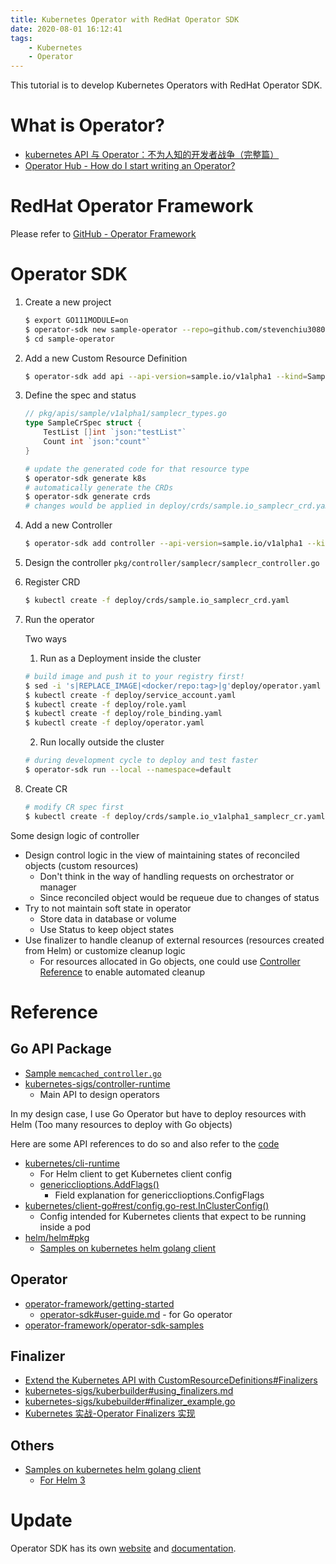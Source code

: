 ```yaml
---
title: Kubernetes Operator with RedHat Operator SDK
date: 2020-08-01 16:12:41
tags:
    - Kubernetes
    - Operator
---
```


This tutorial is to develop Kubernetes Operators with RedHat Operator SDK. <!-- more -->

# What is Operator?

- [kubernetes API 与 Operator：不为人知的开发者战争（完整篇）](https://www.lijiaocn.com/%E9%A1%B9%E7%9B%AE/2019/01/08/kubernetes-api-and-operator-history.html)
- [Operator Hub - How do I start writing an Operator?](https://operatorhub.io/getting-started#How-do-I-start-writing-an-Operator?)

# RedHat Operator Framework

Please refer to [GitHub - Operator Framework](https://github.com/operator-framework)

# Operator SDK

1. Create a new project

    ```bash
    $ export GO111MODULE=on
    $ operator-sdk new sample-operator --repo=github.com/stevenchiu30801/sample-operator
    $ cd sample-operator
    ```

2. Add a new Custom Resource Definition

    ```bash
    $ operator-sdk add api --api-version=sample.io/v1alpha1 --kind=SampleCr
    ```

3. Define the spec and status

    ```go
    // pkg/apis/sample/v1alpha1/samplecr_types.go
    type SampleCrSpec struct {
        TestList []int `json:"testList"`
        Count int `json:"count"`
    }
    ```

    ```bash
    # update the generated code for that resource type
    $ operator-sdk generate k8s
    # automatically generate the CRDs
    $ operator-sdk generate crds
    # changes would be applied in deploy/crds/sample.io_samplecr_crd.yaml
    ```

4. Add a new Controller

    ```bash
    $ operator-sdk add controller --api-version=sample.io/v1alpha1 --kind=SampleCr
    ```

5. Design the controller `pkg/controller/samplecr/samplecr_controller.go`

6. Register CRD

    ```bash
    $ kubectl create -f deploy/crds/sample.io_samplecr_crd.yaml
    ```

7. Run the operator

    Two ways

    1. Run as a Deployment inside the cluster

    ```bash
    # build image and push it to your registry first!
    $ sed -i 's|REPLACE_IMAGE|<docker/repo:tag>|g'deploy/operator.yaml
    $ kubectl create -f deploy/service_account.yaml
    $ kubectl create -f deploy/role.yaml
    $ kubectl create -f deploy/role_binding.yaml
    $ kubectl create -f deploy/operator.yaml
    ```

    2. Run locally outside the cluster

    ```bash
    # during development cycle to deploy and test faster
    $ operator-sdk run --local --namespace=default
    ```

8. Create CR

    ```bash
    # modify CR spec first
    $ kubectl create -f deploy/crds/sample.io_v1alpha1_samplecr_cr.yaml
    ```

Some design logic of controller

- Design control logic in the view of maintaining states of reconciled objects (custom resources)
    - Don't think in the way of handling requests on orchestrator or manager
    - Since reconciled object would be requeue due to changes of status
- Try to not maintain soft state in operator
    - Store data in database or volume
    - Use Status to keep object states
- Use finalizer to handle cleanup of external resources (resources created from Helm) or customize cleanup logic
    - For resources allocated in Go objects, one could use [Controller Reference](https://github.com/stevenchiu30801/bans5gc-operator/blob/master/pkg/controller/bansslice/bansslice_controller.go#L322) to enable automated cleanup

# Reference

## Go API Package

- [Sample `memcached_controller.go`](https://github.com/operator-framework/operator-sdk/blob/master/example/memcached-operator/memcached_controller.go.tmpl)
- [kubernetes-sigs/controller-runtime](https://github.com/kubernetes-sigs/controller-runtime)
    - Main API to design operators

In my design case, I use Go Operator but have to deploy resources with Helm (Too many resources to deploy with Go objects)

Here are some API references to do so and also refer to the [code](https://github.com/stevenchiu30801/free5gc-operator/blob/master/pkg/helm/helm.go)

- [kubernetes/cli-runtime](https://github.com/kubernetes/cli-runtime)
    - For Helm client to get Kubernetes client config
    - [genericclioptions.AddFlags()](https://github.com/kubernetes/cli-runtime/blob/master/pkg/genericclioptions/config_flags.go#L255)
        - Field explanation for genericclioptions.ConfigFlags
- [kubernetes/client-go#rest/config.go-rest.InClusterConfig()](https://github.com/kubernetes/client-go/blob/master/rest/config.go#L471)
    - Config intended for Kubernetes clients that expect to be running inside a pod
- [helm/helm#pkg](https://github.com/helm/helm/tree/master/pkg)
    - [Samples on kubernetes helm golang client](https://stackoverflow.com/questions/45692719/samples-on-kubernetes-helm-golang-client)

## Operator

- [operator-framework/getting-started](https://github.com/operator-framework/getting-started/blob/master/README.md)
    - [operator-sdk#user-guide.md](https://github.com/operator-framework/operator-sdk/blob/master/doc/user-guide.md) - for Go operator
- [operator-framework/operator-sdk-samples](https://github.com/operator-framework/operator-sdk-samples)

## Finalizer

- [Extend the Kubernetes API with CustomResourceDefinitions#Finalizers](https://kubernetes.io/docs/tasks/access-kubernetes-api/custom-resources/custom-resource-definitions/#finalizers)
- [kubernetes-sigs/kuberbuilder#using_finalizers.md](https://github.com/kubernetes-sigs/kubebuilder/blob/master/docs/book/src/reference/using-finalizers.md)
- [kubernetes-sigs/kubebuilder#finalizer_example.go](https://github.com/kubernetes-sigs/kubebuilder/blob/master/docs/book/src/cronjob-tutorial/testdata/finalizer_example.go)
- [Kubernetes 实战-Operator Finalizers 实现](https://zdyxry.github.io/2019/09/13/Kubernetes-%E5%AE%9E%E6%88%98-Operator-Finalizers/)

## Others

- [Samples on kubernetes helm golang client](https://stackoverflow.com/questions/45692719/samples-on-kubernetes-helm-golang-client)
    - [For Helm 3](https://stackoverflow.com/a/60077666)

# Update

Operator SDK has its own [website](https://sdk.operatorframework.io/) and [documentation](https://sdk.operatorframework.io/docs/).
